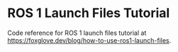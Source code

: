 # ROS 1 Launch Files Tutorial

Code reference for ROS 1 launch files tutorial at https://foxglove.dev/blog/how-to-use-ros1-launch-files.
